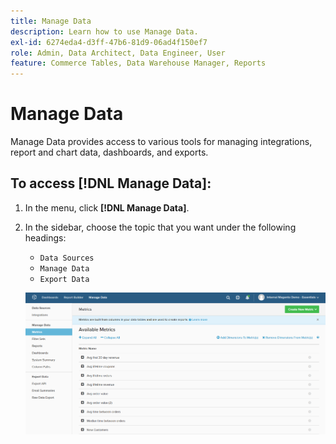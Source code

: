 ```yaml
---
title: Manage Data
description: Learn how to use Manage Data.
exl-id: 6274eda4-d3ff-47b6-81d9-06ad4f150ef7
role: Admin, Data Architect, Data Engineer, User
feature: Commerce Tables, Data Warehouse Manager, Reports
---
```

# Manage Data

Manage Data provides access to various tools for managing integrations, report and chart data, dashboards, and exports.

## To access [!DNL Manage Data]:

1. In the menu, click **[!DNL Manage Data]**.

1. In the sidebar, choose the topic that you want under the following headings:

    * `Data Sources`
    * `Manage Data`
    * `Export Data`

    ![Manage Data](../../assets/magento-bi-manage-data.png)<!--{: .zoom}-->
